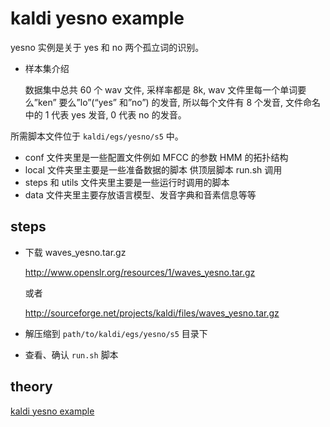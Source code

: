 # kaldi yesno example

yesno 实例是关于 yes 和 no 两个孤立词的识别。

- 样本集介绍

    数据集中总共 60 个 wav 文件, 采样率都是 8k, wav 文件里每一个单词要么”ken” 要么”lo”(“yes” 和”no”) 的发音, 所以每个文件有 8 个发音, 文件命名中的 1 代表 yes 发音, 0 代表 no 的发音。

所需脚本文件位于 `kaldi/egs/yesno/s5` 中。

- conf 文件夹里是一些配置文件例如 MFCC 的参数 HMM 的拓扑结构
- local 文件夹里主要是一些准备数据的脚本 供顶层脚本 run.sh 调用
- steps 和 utils 文件夹里主要是一些运行时调用的脚本
- data 文件夹里主要存放语言模型、发音字典和音素信息等等

## steps

- 下载 waves_yesno.tar.gz

    http://www.openslr.org/resources/1/waves_yesno.tar.gz

    或者

    http://sourceforge.net/projects/kaldi/files/waves_yesno.tar.gz

- 解压缩到 `path/to/kaldi/egs/yesno/s5` 目录下

- 查看、确认 `run.sh` 脚本

## theory

[kaldi yesno example](https://blog.csdn.net/shichaog/article/details/73264152)

